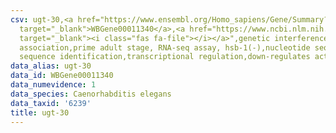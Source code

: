```yaml
---
csv: ugt-30,<a href="https://www.ensembl.org/Homo_sapiens/Gene/Summary?db=core;g=WBGene00011340"
  target="_blank">WBGene00011340</a>,<a href="https://www.ncbi.nlm.nih.gov/pubmed/30894454"
  target="_blank"><i class="fas fa-file"></i></a>",genetic interference,functional
  association,prime adult stage, RNA-seq assay, hsb-1(-),nucleotide sequence identification,nucleotide
  sequence identification,transcriptional regulation,down-regulates activity
data_alias: ugt-30
data_id: WBGene00011340
data_numevidence: 1
data_species: Caenorhabditis elegans
data_taxid: '6239'
title: ugt-30
---
```

